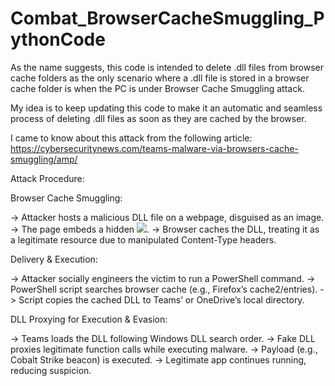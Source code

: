 # Combat_BrowserCacheSmuggling_PythonCode

As the name suggests, this code is intended to delete .dll files from browser cache folders as the only scenario where a .dll file is stored in a browser cache folder is when the PC is under Browser Cache Smuggling attack.

My idea is to keep updating this code to make it an automatic and seamless process of deleting .dll files as soon as they are cached by the browser.

I came to know about this attack from the following article:
https://cybersecuritynews.com/teams-malware-via-browsers-cache-smuggling/amp/

Attack Procedure:

Browser Cache Smuggling:

-> Attacker hosts a malicious DLL file on a webpage, disguised as an image.
-> The page embeds a hidden <img src="payload.dll">.
-> Browser caches the DLL, treating it as a legitimate resource due to manipulated Content-Type headers.

Delivery & Execution:

-> Attacker socially engineers the victim to run a PowerShell command.
-> PowerShell script searches browser cache (e.g., Firefox’s cache2/entries).
-> Script copies the cached DLL to Teams’ or OneDrive’s local directory.

DLL Proxying for Execution & Evasion:

-> Teams loads the DLL following Windows DLL search order.
-> Fake DLL proxies legitimate function calls while executing malware.
-> Payload (e.g., Cobalt Strike beacon) is executed.
-> Legitimate app continues running, reducing suspicion.
